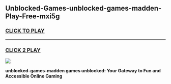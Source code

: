 
## Unblocked-Games-unblocked-games-madden-Play-Free-mxi5g
<h3>
<a href="https://premium76.site?title=unblocked-games-madden&ref=10A">CLICK TO PLAY</a></h3>
<hr>

<h3>
<a href="https://premium76.site?title=unblocked-games-madden&ref=10A">CLICK 2 PLAY</a>
  
</h3>

<a href="https://premium76.site?title=unblocked-games-madden&ref=10A"><img src="https://clearcache.store/games.png"></a>


**unblocked-games-madden games unblocked: Your Gateway to Fun and Accessible Online Gaming**
